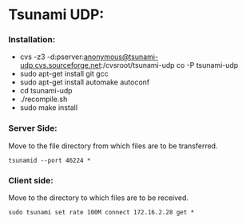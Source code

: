 # Tsunami UDP:

### Installation:

* cvs -z3 -d:pserver:anonymous@tsunami-udp.cvs.sourceforge.net:/cvsroot/tsunami-udp co -P tsunami-udp
* sudo apt-get install git gcc
* sudo apt-get install automake autoconf
* cd tsunami-udp
* ./recompile.sh
* sudo make install

### Server Side:
Move to the file directory from which files are to be transferred.
<pre><code>tsunamid --port 46224 *
</pre></code>

### Client side:
Move to the directory to which files are to be received.
<pre><code>sudo tsunami set rate 100M connect 172.16.2.28 get *
</pre></code>
